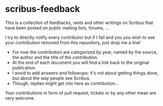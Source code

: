 # scribus-feedback

This is a collection of feedbacks, rants and other writings on Scribus that have been posted on public mailing lists, forums, ...

I try to directly notify every contributor but if I fail and you you wish to see your contribution removed from this repository, just drop me a line!

- For now the contribution are categorized by year, named by the source, the author and the title of the contribution.
- At the end of each document you will find a link back to the original publication.
- I avoid to add answers and followups: it's not about getting things done, but about the way people see Scribus.
- Though, replies might get into here as contribution...

Your contributions in form of pull request, tickets or by any other mean are very welcome.
